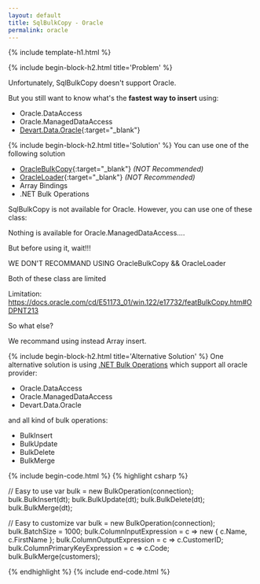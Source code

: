 ```yaml
---
layout: default
title: SqlBulkCopy - Oracle
permalink: oracle
---
```


{% include template-h1.html %}

{% include begin-block-h2.html title='Problem' %}

Unfortunately, SqlBulkCopy doesn't support Oracle.

But you still want to know what's the **fastest way to insert** using:

- Oracle.DataAccess
- Oracle.ManagedDataAccess
- [Devart.Data.Oracle](https://www.devart.com/dotconnect/oracle/){:target="_blank"}

{% include begin-block-h2.html title='Solution' %}
You can use one of the following solution

- [OracleBulkCopy](https://docs.oracle.com/cd/E17666_01/doc/win.112/e17357/OracleBulkCopyClass.htm){:target="_blank"} _(NOT Recommended)_
- [OracleLoader](http://www.devart.com/dotconnect/oracle/docs/?Devart.Data.Oracle~Devart.Data.Oracle.OracleLoader.html){:target="_blank"} _(NOT Recommended)_
- Array Bindings
- .NET Bulk Operations


SqlBulkCopy is not available for Oracle. However, you can use one of these class:



Nothing is available for Oracle.ManagedDataAccess....

But before using it, wait!!!

WE DON'T RECOMMAND USING OracleBulkCopy && OracleLoader

Both of these class are limited

Limitation: https://docs.oracle.com/cd/E51173_01/win.122/e17732/featBulkCopy.htm#ODPNT213

So what else?

We recommand using instead Array insert.

{% include begin-block-h2.html title='Alternative Solution' %}
One alternative solution is using [.NET Bulk Operations](http://bulk-operations.net/) which support all oracle provider:

- Oracle.DataAccess
- Oracle.ManagedDataAccess
- Devart.Data.Oracle

and all kind of bulk operations:
- BulkInsert
- BulkUpdate
- BulkDelete
- BulkMerge

{% include begin-code.html %}
{% highlight csharp %}

// Easy to use
var bulk = new BulkOperation(connection);
bulk.BulkInsert(dt);
bulk.BulkUpdate(dt);
bulk.BulkDelete(dt);
bulk.BulkMerge(dt);

// Easy to customize
var bulk = new BulkOperation<Customer>(connection);
bulk.BatchSize = 1000;
bulk.ColumnInputExpression = c => new { c.Name,  c.FirstName };
bulk.ColumnOutputExpression = c => c.CustomerID;
bulk.ColumnPrimaryKeyExpression = c => c.Code;
bulk.BulkMerge(customers);

{% endhighlight %}
{% include end-code.html %}
